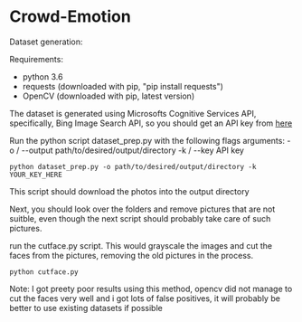 # Crowd-Emotion

Dataset generation:

Requirements:
 - python 3.6 
 - requests (downloaded with pip, "pip install requests")
 - OpenCV (downloaded with pip, latest version)

The dataset is generated using Microsofts Cognitive Services API, specifically, Bing Image Search API, so you should get an API key from [here](https://azure.microsoft.com/en-us/try/cognitive-services/my-apis/?api=bing-image-search-api)

Run the python script dataset_prep.py with the following flags arguments:
-o / --output path/to/desired/output/directory
-k / --key API key 

    python dataset_prep.py -o path/to/desired/output/directory -k YOUR_KEY_HERE

This script should download the photos into the output directory

Next, you should look over the folders and remove pictures that are not suitble, even though the next script should probably take care of such pictures.

run the cutface.py script. This would grayscale the images and cut the faces from the pictures, removing the old pictures in the process.

    python cutface.py


Note: I got preety poor results using this method, opencv did not manage to cut the faces very well and i got lots of false positives, it will probably be better to use existing datasets if possible
